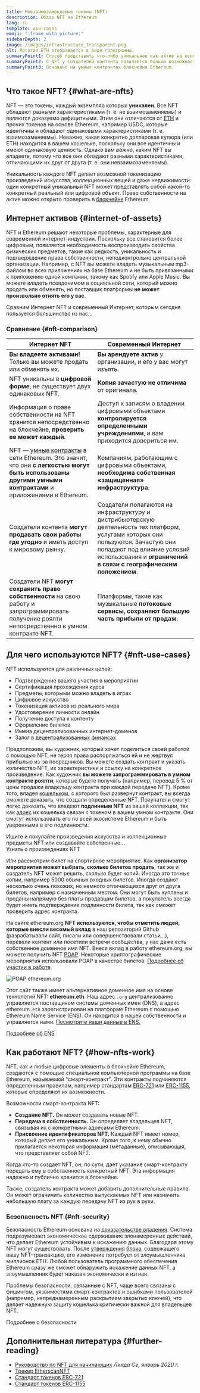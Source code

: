 ```yaml
---
title: Невзаимозаменяемые токены (NFT)
description: Обзор NFT на Ethereum
lang: ru
template: use-cases
emoji: ":frame_with_picture:"
sidebarDepth: 2
image: /images/infrastructure_transparent.png
alt: Логотип ETH отображается в виде голограммы.
summaryPoint1: Способ представить что-либо уникальное как актив на основе Ethereum.
summaryPoint2: С NFT у создателей контента появляется больше возможностей, чем когда-либо прежде.
summaryPoint3: Основано на умных контрактах блокчейна Ethereum.
---
```


## Что такое NFT? {#what-are-nfts}

NFT — это токены, каждый экземпляр которых **уникален**. Все NFT обладают разными характеристиками (т. е. не взаимозаменяемы) и являются доказуемо дефицитными. Этим они отличаются от [ETH](/glossary/#ether) и прочих токенов на основе Ethereum, например USDC, которые идентичны и обладают одинаковыми характеристиками (т. е. взаимозаменяемы). Неважно, какая конкретно долларовая купюра (или ETH) находится в вашем кошельке, поскольку они все идентичны и имеют одинаковую ценность. Однако вам _важно_, каким NFT вы владеете, потому что все они обладают разными характеристиками, отличающими их друг от друга (т. е. они невзаимозаменяемы).

Уникальность каждого NFT делает возможной токенизацию произведений искусства, коллекционных вещей и даже недвижимости: один конкретный уникальный NFT может представлять собой какой-то конкретный реальный или цифровой объект. Право собственности на актив можно открыто проверить в [блокчейне](/glossary/#blockchain) Ethereum.

<YouTube id="Xdkkux6OxfM" />

## Интернет активов {#internet-of-assets}

NFT и Ethereum решают некоторые проблемы, характерные для современной интернет-индустрии. Поскольку все становится более цифровым, появляется необходимость воспроизводить свойства физических предметов, такие как редкость, уникальность и подтверждение права собственности, неподконтрольно центральной организации. Например, с NFT вы можете владеть музыкальным mp3-файлом во всех приложениях на базе Ethereum и не быть привязанными к приложению одной компании, такому как Spotify или Apple Music. Вы можете владеть псевдонимом в социальной сети, который можно продать или обменять, но поставщик платформы **не может произвольно отнять его у вас**.

Сравним Интернет NFT и современный Интернет, которым сегодня пользуется большинство из нас...

### Сравнение {#nft-comparison}

| Интернет NFT                                                                                                                                                                          | Современный Интернет                                                                                                                                                                                                                 |
| ------------------------------------------------------------------------------------------------------------------------------------------------------------------------------------- | ------------------------------------------------------------------------------------------------------------------------------------------------------------------------------------------------------------------------------------ |
| **Вы владеете активами!** Только вы можете продать или обменять их.                                                                                                                   | **Вы арендуете актив** у организации, и его у вас могут изъять.                                                                                                                                                                      |
| NFT уникальны в **цифровой форме**, не существует двух одинаковых NFT.                                                                                                                | **Копия зачастую не отличима** от оригинала.                                                                                                                                                                                         |
| Информация о праве собственности на NFT хранится непосредственно на блокчейне, **проверить ее может каждый**.                                                                         | Доступ к записям о владении цифровыми объектами **контролируется определенными учреждениями**, и вам приходится довериться им.                                                                                                       |
| NFT — [умные контракты](/glossary/#smart-contract) в сети Ethereum. Это значит, что они **с легкостью могут быть использованы другими умными контрактами** и приложениями в Ethereum. | Компаниям, работающим с цифровыми объектами, **необходима собственная «защищенная» инфраструктура**.                                                                                                                                 |
| Создатели контента **могут продавать свои работы где угодно** и иметь доступ к мировому рынку.                                                                                        | Создатели полагаются на инфраструктуру и дистрибьютерскую деятельность тех платформ, услугами которых они пользуются. Зачастую они попадают под влияние условий использования и **ограничений в связи с географическим положением**. |
| Создатели NFT **могут сохранить право собственности** на свою работу и запрограммировать получение роялти непосредственно в умном контракте NFT.                                      | Платформы, такие как музыкальные **потоковые сервисы, сохраняют большую часть прибыли от продаж**.                                                                                                                                   |

## Для чего используются NFT? {#nft-use-cases}

NFT используются для различных целей:

- Подтверждение вашего участия в мероприятии
- Сертификация прохождения курса
- Предметы, которыми можно владеть в играх
- Цифровое искусство
- Токенизация активов из реального мира
- Удостоверение личности онлайн
- Получение доступа к контенту
- Оформление билетов
- Имена децентрализованных интернет-доменов
- Залог в [децентрализованных финансах](/glossary/#defi)

Предположим, вы художник, который хочет поделиться своей работой с помощью NFT, не теряя права распоряжаться ей и не жертвуя прибылью из-за посредников. Вы можете создать контракт и указать количество NFT, их характеристики и ссылку на конкретное произведение. Как художник **вы можете запрограммировать в умном контракте роялти**, которые будете получать (например, перевод 5 % от цены продажи владельцу контракта при каждой передаче NFT). Кроме того, владея [кошельком](/glossary/#wallet), с которого был развернут контракт, вы всегда сможете доказать, что создали определенные NFT. Покупатели смогут легко доказать, что владеют **подлинным NFT** из вашей коллекции, так как [адрес](/glossary/#address) их кошелька связан с токеном в вашем умном контракте. Они смогут использовать его по всей экосистеме Ethereum и быть уверенными в его подлинности.

<InfoBanner shouldSpaceBetween emoji=":eyes:" mt="8">
  <div>Ищите и покупайте произведения искусства и коллекционные предметы NFT или создавайте собственные…</div>
  <ButtonLink href="/dapps/?category=collectibles#explore">
    Узнать о произведениях NFT
  </ButtonLink>
</InfoBanner>

Или рассмотрим билет на спортивное мероприятие. Как **организатор мероприятия может выбрать, сколько билетов продать**, так же и создатель NFT может решить, сколько будет копий. Иногда это точные копии, например 5000 обычных входных билетов. Иногда создают несколько очень похожих, но немного отличающихся друг от друга билетов, например с назначенным местом. Они могут быть куплены и проданы напрямую без платы продавцам билетов, а покупатель всегда будет иметь подтверждение подлинности билета, так как сможет проверить адрес контракта.

На сайте ethereum.org **NFT используются, чтобы отметить людей, которые внесли весомый вклад** в наш репозиторий Github (разрабатывали сайт, писали или совершенствовали статьи…), перевели контент или посетили встречи сообщества, у нас даже есть собственное доменное имя NFT. Внеся вклад в работу ethereum.org, вы можете получить NFT [POAP](/glossary/#poap). Некоторые криптографические мероприятия использовали POAP в качестве билетов. [Подробнее об участии в работе](/contributing/#poap).

![POAP ethereum.org](./poap.png)

Этот сайт также имеет альтернативное доменное имя на основе технологий NFT: **ethereum.eth**. Наш адрес `.org` централизованно управляется поставщиком системы доменных имен (DNS), а адрес ethereum`.eth` зарегистрирован на платформе Ethereum с помощью Ethereum Name Service (ENS). Он находится в нашей собственности и управляется нами. [Посмотрите наши данные в ENS.](https://app.ens.domains/name/ethereum.eth)

[Подробнее об ENS](https://app.ens.domains)

<Divider />

## Как работают NFT? {#how-nfts-work}

NFT, как и любые цифровые элементы в блокчейне Ethereum, создаются с помощью специальной компьютерной программы на базе Ethereum, называемой "смарт-контракт". Эти контракты подчиняются определенным правилам, например стандартам [ERC-721](/glossary/#erc-721) или [ERC-1155](/glossary/#erc-1155), которые определяют их возможности.

Возможности смарт-контракта NFT:

- **Создание NFT.** Он может создавать новые NFT.
- **Передача в собственность.** Он определяет владельцев NFT, связывая их с конкретными адресами Ethereum.
- **Присвоение идентификаторов NFT.** Каждый NFT имеет номер, который делает его уникальным. Кроме того, к нему обычно прилагается некоторая информация (метаданные), описывающая, что представляет собой NFT.

Когда кто-то создает NFT, он, по сути, дает указание смарт-контракту передать ему в собственность конкретный NFT. Эта информация надежно и публично хранится в блокчейне.

Также, создатель контракта может добавить дополнительные правила. Он может ограничить количество выпускаемых NFT или назначить небольшую плату за каждую передачу NFT из рук в руки.

### Безопасность NFT {#nft-security}

Безопасность Ethereum основана на [доказательстве владения](/glossary/#pos). Система подразумевает экономическое сдерживание злонамеренных действий, что делает Ethereum устойчивым к искажению данных. Благодаря этому NFT могут существовать. После [утверждения](/glossary/#finality) [блока](/glossary/#block), содержащего вашу NFT-транзакцию, его изменение потребует от злоумышленника миллионов ETH. Любой пользователь программного обеспечения Ethereum сразу же сможет обнаружить искажение данных NFT, а злоумышленник будет наказан экономически и изгнан.

Проблемы безопасности, связанные с NFT, чаще всего связаны с фишингом, уязвимостями смарт-контрактов и ошибками пользователей (например, непреднамеренным раскрытием закрытых ключей), что делает надежную защиту кошелька критически важной для владельцев NFT.

<ButtonLink href="/security/">
  Подробнее о безопасности
</ButtonLink>

## Дополнительная литература {#further-reading}

- [Руководство по NFT для начинающих](https://linda.mirror.xyz/df649d61efb92c910464a4e74ae213c4cab150b9cbcc4b7fb6090fc77881a95d) _Линда Се, январь 2020 г._
- [Трекер EtherscanNFT](https://etherscan.io/nft-top-contracts)
- [Стандарт токенов ERC-721](/developers/docs/standards/tokens/erc-721/)
- [Стандарт токенов ERC-1155](/developers/docs/standards/tokens/erc-1155/)

<Divider />

<QuizWidget quizKey="nfts" />
